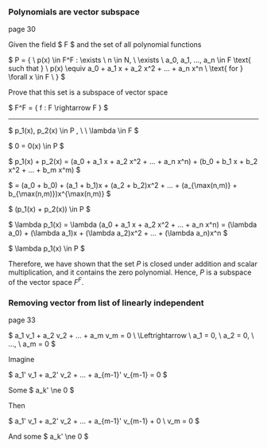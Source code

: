### Polynomials are vector subspace

page 30

Given the field $ F $ and the set of all polynomial functions


$ P = \{ \ p(x) \in F^F : \exists \ n \in N, \ \exists \ a_0, a_1, ..., a_n \in F \text{ such that } \ p(x) \equiv a_0 + a_1 x + a_2 x^2 + ... + a_n x^n \ \text{ for } \forall x \in F \ \} $

Prove that this set is a subspace of vector space

$ F^F = \{ f : F \rightarrow F \} $

---

$ p_1(x), p_2(x) \in P , \ \ \lambda \in F $

$ 0 = 0(x) \in P $

$ p_1(x) + p_2(x) = (a_0 + a_1 x + a_2 x^2 + ... + a_n x^n) + (b_0 + b_1 x + b_2 x^2 + ... + b_m x^m) $

$ = (a_0 + b_0) + (a_1 + b_1)x + (a_2 + b_2)x^2 + ... + (a_{\max(n,m)} + b_{\max(n,m)})x^{\max(n,m)} $

$ (p_1(x) + p_2(x)) \in P $

$ \lambda p_1(x) = \lambda (a_0 + a_1 x + a_2 x^2 + ... + a_n x^n) = (\lambda a_0) + (\lambda a_1)x + (\lambda a_2)x^2 + ... + (\lambda a_n)x^n $

$ \lambda p_1(x) \in P $

Therefore, we have shown that the set $P$ is closed under addition and scalar multiplication, and it contains the zero polynomial. Hence, $P$ is a subspace of the vector space $F^F$.


### Removing vector from list of linearly independent

page 33

$ a_1 v_1 + a_2 v_2 + ... + a_m v_m = 0 \ \Leftrightarrow \ a_1 = 0, \ a_2 = 0, \ ..., \ a_m = 0 $

Imagine

$ a_1' v_1 + a_2' v_2 + ... + a_{m-1}' v_{m-1} = 0 $

Some $ a_k' \ne 0 $

Then

$ a_1' v_1 + a_2' v_2 + ... + a_{m-1}' v_{m-1} + 0 \ v_m  = 0 $

And some $ a_k' \ne 0 $
